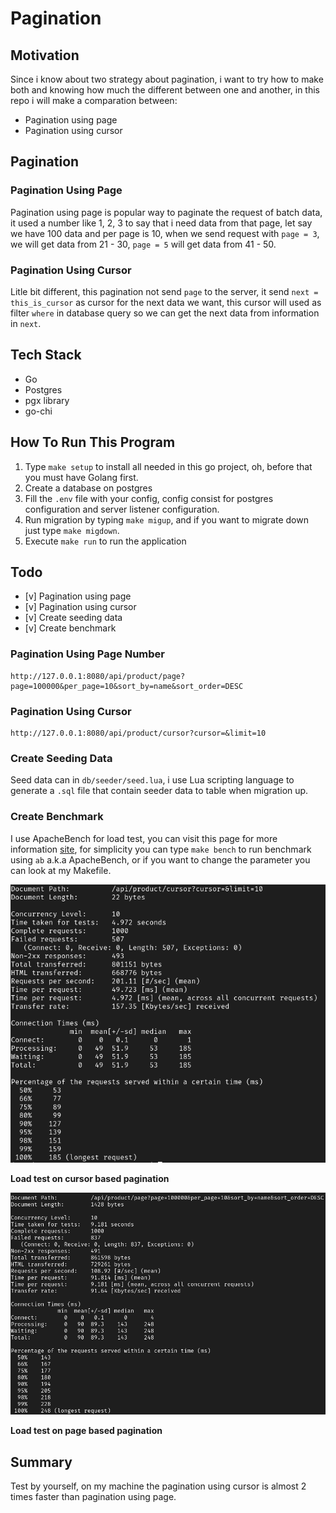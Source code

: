 # Pagination

## Motivation
Since i know about two strategy about pagination, i want to try how to make both and knowing how much the different between one and another, in this repo i will make a comparation between:
- Pagination using page
- Pagination using cursor

## Pagination 
### Pagination Using Page
Pagination using page is popular way to paginate the request of batch data, it used a number like 1, 2, 3 to say that i need data from that page, let say we have 100 data and per page is 10, when we send request with `page = 3`, we will get data from 21 - 30, `page = 5` will get data from 41 - 50.

### Pagination Using Cursor
Litle bit different, this pagination not send `page` to the server, it send `next = this_is_cursor` as cursor for the next data we want, this cursor will used as filter `where` in database query so we can get the next data from information in `next`.

## Tech Stack

- Go
- Postgres
- pgx library
- go-chi

## How To Run This Program

1. Type `make setup` to install all needed in this go project, oh, before that you must have Golang first.
2. Create a database on postgres
3. Fill the `.env` file with your config, config consist for postgres configuration and server listener configuration.
4. Run migration by typing `make migup`, and if you want to migrate down just type `make migdown`.
5. Execute `make run` to run the application

## Todo

- [v] Pagination using page
- [v] Pagination using cursor
- [v] Create seeding data
- [v] Create benchmark

### Pagination Using Page Number
```
http://127.0.0.1:8080/api/product/page?page=100000&per_page=10&sort_by=name&sort_order=DESC
```

### Pagination Using Cursor
```
http://127.0.0.1:8080/api/product/cursor?cursor=&limit=10

```

### Create Seeding Data

Seed data can in `db/seeder/seed.lua`, i use Lua scripting language to generate a `.sql` file that contain seeder data to table when migration up.

### Create Benchmark

I use ApacheBench for load test, you can visit this page for more information [site](https://httpd.apache.org/docs/2.4/programs/ab.html), for simplicity you can type `make bench` to run benchmark using `ab` a.k.a ApacheBench, or if you want to change the parameter you can look at my Makefile.

![Load test on cursor based pagination](assets/bm-cursor.png)

__Load test on cursor based pagination__


![Load test on page based pagination](assets/bm-page.png)

__Load test on page based pagination__

## Summary

Test by yourself, on my machine the pagination using cursor is almost 2 times faster than pagination using page.
